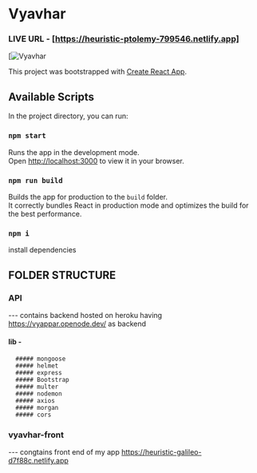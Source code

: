 # Vyavhar 
  ### LIVE URL - [https://heuristic-ptolemy-799546.netlify.app]
[![Vyavhar](https://ibb.co/Br0zgVg)

This project was bootstrapped with [Create React App](https://github.com/facebook/create-react-app).

## Available Scripts

In the project directory, you can run:

### `npm start`
Runs the app in the development mode.\
Open [http://localhost:3000](http://localhost:3000) to view it in your browser.
### `npm run build`
Builds the app for production to the `build` folder.\
It correctly bundles React in production mode and optimizes the build for the best performance.

### `npm i`
install dependencies

## FOLDER STRUCTURE
### API 
  --- contains backend hosted on heroku having https://vyappar.openode.dev/ as backend
  #### lib -
      ##### mongoose
      ##### helmet
      ##### express
      ##### Bootstrap
      ##### multer
      ##### nodemon
      ##### axios
      ##### morgan
      ##### cors
### vyavhar-front
  --- congtains front end of my app https://heuristic-galileo-d7f88c.netlify.app 
  


